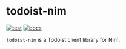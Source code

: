 # todoist-nim

[![test](https://github.com/momeemt/todoist-nim/actions/workflows/ci.yml/badge.svg)](https://github.com/momeemt/todoist-nim/actions/workflows/ci.yml)
[![docs](https://github.com/momeemt/todoist-nim/actions/workflows/docs.yml/badge.svg)](https://github.com/momeemt/todoist-nim/actions/workflows/docs.yml)

`todoist-nim` is a Todoist client library for Nim.